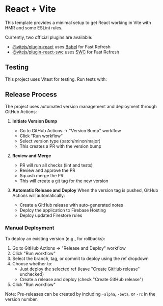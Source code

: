 # React + Vite

This template provides a minimal setup to get React working in Vite with HMR and some ESLint rules.

Currently, two official plugins are available:

- [@vitejs/plugin-react](https://github.com/vitejs/vite-plugin-react/blob/main/packages/plugin-react/README.md) uses [Babel](https://babeljs.io/) for Fast Refresh
- [@vitejs/plugin-react-swc](https://github.com/vitejs/vite-plugin-react-swc) uses [SWC](https://swc.rs/) for Fast Refresh

## Testing

This project uses Vitest for testing. Run tests with:

## Release Process

The project uses automated version management and deployment through GitHub Actions:

1. **Initiate Version Bump**

   - Go to GitHub Actions → "Version Bump" workflow
   - Click "Run workflow"
   - Select version type (patch/minor/major)
   - This creates a PR with the version bump

2. **Review and Merge**

   - PR will run all checks (lint and tests)
   - Review and approve the PR
   - Squash merge the PR
   - This will create a git tag for the new version

3. **Automatic Release and Deploy**
   When the version tag is pushed, GitHub Actions will automatically:
   - Create a GitHub release with auto-generated notes
   - Deploy the application to Firebase Hosting
   - Deploy updated Firestore rules

### Manual Deployment

To deploy an existing version (e.g., for rollbacks):

1. Go to GitHub Actions → "Release and Deploy" workflow
2. Click "Run workflow"
3. Select the branch, tag, or commit to deploy using the ref dropdown
4. Choose whether to:
   - Just deploy the selected ref (leave "Create GitHub release" unchecked)
   - Create a release and deploy (check "Create GitHub release")
5. Click "Run workflow"

Note: Pre-releases can be created by including `-alpha`, `-beta`, or `-rc` in the version number.
